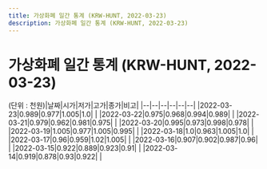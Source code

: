 ```yaml
---
title: 가상화폐 일간 통계 (KRW-HUNT, 2022-03-23)
description: 가상화폐 일간 통계 (KRW-HUNT, 2022-03-23)
---
```


가상화폐 일간 통계 (KRW-HUNT, 2022-03-23)
===

(단위 : 천원)|날짜|시가|저가|고가|종가|비고|
|--|--|--|--|--|--|
|2022-03-23|0.989|0.977|1.005|1.0|    |
|2022-03-22|0.975|0.968|0.994|0.989|    |
|2022-03-21|0.979|0.962|0.981|0.975|    |
|2022-03-20|0.995|0.973|0.998|0.978|    |
|2022-03-19|1.005|0.977|1.005|0.995|    |
|2022-03-18|1.0|0.963|1.005|1.0|    |
|2022-03-17|0.96|0.959|1.02|1.005|    |
|2022-03-16|0.907|0.902|0.987|0.96|    |
|2022-03-15|0.922|0.889|0.923|0.91|    |
|2022-03-14|0.919|0.878|0.93|0.922|    |
